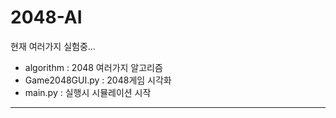 # 2048-AI<br>  
현재 여러가지 실험중...
 - algorithm : 2048 여러가지 알고리즘
 - Game2048GUI.py : 2048게임 시각화
 - main.py : 실행시 시뮬레이션 시작
---  

